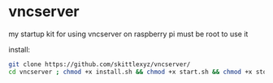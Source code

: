 # vncserver
my startup kit for using vncserver on raspberry pi
must be root to use it

install:
```bash
git clone https://github.com/skittlexyz/vncserver/
cd vncserver ; chmod +x install.sh && chmod +x start.sh && chmod +x stop.sh
```
